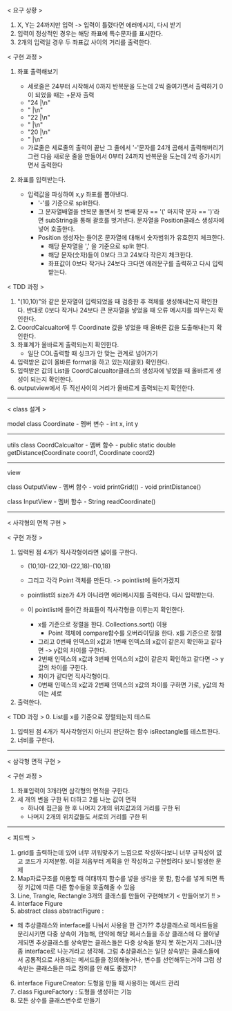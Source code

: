 < 요구 상황 >
1. X, Y는 24까지만 입력 -> 입력이 틀렸다면 에러메시지, 다시 받기
2. 입력이 정상적인 경우는 해당 좌표에 특수문자를 표시한다. 
3. 2개의 입력일 경우 두 좌표값 사이의 거리를 출력한다. 


< 구현 과정 >
1. 좌표 출력해보기 
    - 세로줄은 24부터 시작해서 0까지 반복문을 도는데 2씩 줄여가면서
      출력하기 0이 되었을 때는 +문자 출력 
    - "24  |\n"
    - "    |\n"
    - "22  |\n"
    - "    |\n"
    - "20  |\n"
    - "    |\n"
    - 가로줄은 세로줄의 출력이 끝난 그 줄에서 '-'문자를 24개 곱해서
      출력해버리기 그런 다음 새로운 줄을 만들어서 0부터 24까지 반복문을 
      도는데 2씩 증가시키면서 출력한다


2. 좌표를 입력받는다.
    - 입력값을 파싱하여 x,y 좌표를 뽑아낸다.
        - '-'를 기준으로 split한다.
        - 그 문자열배열을 반복문 돌면서 첫 번째 문자 == '(' 
          마지막 문자 == ')'라면 subString을 통해 괄호를 벗겨낸다. 문자열을 Position클래스 생성자에 넣어 호출한다. 
        - Position 생성자는 들어온 문자열에 대해서 숫자범위가 유효한지 체크한다.
            - 해당 문자열을 ',' 을 기준으로 split 한다. 
            - 해당 문자(숫자)들이 0보다 크고 24보다 작은지 체크한다.
            - 좌표값이 0보다 작거나 24보다 크다면 에러문구를 출력하고
              다시 입력받는다. 


< TDD 과정 > 
1. "(10,10)"와 같은 문자열이 입력되었을 때 검증한 후 객체를 생성해내는지 확인한다. 반대로 0보다 작거나 24보다 큰 문자열을 넣었을 때 오류 메시지를 띄우는지 확인한다. 
2. CoordCalcualtor에 두 Coordinate 값을 넣었을 때 올바른 값을 도출해내는지 확인한다. 
3. 좌표계가 올바르게 출력되는지 확인한다.
    - 일단 COL출력할 때 싱크가 안 맞는 관계로 넘어가기
4. 입력받은 값이 올바른 format을 하고 있는지(괄호) 확인한다.
5. 입력받은 값의 List<String>을 CoordCalcualtor클래스의 생성자에 넣었을 때 올바르게 생성이 되는지 확인한다.
6. outputview에서 두 직선사이의 거리가 올바르게 출력되는지 확인한다.

---------------------------------------------
< class 설계 >

model
class Coordinate
    - 멤버 변수
        - int x, int y


-----------------------------------------------
utils
class CoordCalcualtor
    - 멤버 함수
        - public static double getDistance(Coordinate coord1, Coordinate coord2)


-----------------------------------------------
view

class OutputView
    - 멤버 함수
        - void printGrid(()
        - void printDistance()

class InputView
    - 멤버 함수
        - String readCoordinate()



------------------------------------------------------

< 사각형의 면적 구현 >

< 구현 과정 >
1. 입력된 점 4개가 직사각형이라면 넓이를 구한다.
    - (10,10)-(22,10)-(22,18)-(10,18)
    - 그리고 각각 Point 객체를 만든다. -> pointlist에 들어가겠지
    - pointlist의 size가 4가 아니라면 에러메시지를 출력한다. 다시 입력받는다.
   
    - 이 pointlist에 들어간 좌표들이 직사각형을 이루는지 확인한다.
        - x를 기준으로 정렬을 한다. Collections.sort() 이용 
            - Point 객체에 compare함수를 오버라이딩을 한다. x를 기준으로 정렬
        - 그리고 0번째 인덱스의 x값과 1번째 인덱스의 x값이 같은지 확인하고 같다면 -> y값의 차이를 구한다.
        - 2번째 인덱스의 x값과 3번째 인덱스의 x값이 같은지 확인하고 같다면 -> y값의 차이를 구한다.
        - 차이가 같다면 직사각형이다. 
        - 0번째 인덱스의 x값과 2번째 인덱스의 x값의 차이를 구하면 가로, y값의 차이는 세로 
2. 출력한다.


< TDD 과정 >
0. List<Point>를 x를 기준으로 정렬되는지 테스트
1. 입력된 점 4개가 직사각형인지 아닌지 판단하는 함수 isRectangle를 테스트한다.  
2. 너비를 구한다.

----------------------------------------------------------------

< 삼각형 면적 구현 >

< 구현 과정 >
1. 좌표입력이 3개라면 삼각형의 면적을 구한다.
2. 세 개의 변을 구한 뒤 더하고 2를 나눈 값이 면적
    - 하나에 접근을 한 후 나머지 2개의 위치값과의 거리를 구한 뒤 
    - 나머지 2개의 위치값들도 서로의 거리를 구한 뒤 




--------------------------------------------------------------------

< 피드백 > 
1. grid를 출력하는데 있어 너무 끼워맞추기 느낌으로 작성하다보니 너무 규칙성이 없고 코드가 지저분함. 이걸 처음부터 계획을 안 작성하고 구현할려다 보니 발생한 문제
2. Map자료구조를 이용할 때 여태까지 함수를 넣을 생각을 못 함, 함수를 넣게 되면 특정 키값에 따른 다른 함수들을 호출해줄 수 있음 
3. Line, Trangle, Rectangle 3개의 클래스를 만들어 구현해보기
< 만들어보기 !! >
4. interface Figure  
5. abstract class abstractFigure :
- 왜 추상클래스와 interface를 나눠서 사용을 한 건가?? 추상클래스로 메서드들을 분리시키면 다중 상속이 가능해, 만약에 해당 메서스들을 추상 클래스에 다 몰아넣게되면
추상클래스를 상속받는 클래스들은 다중 상속을 받지 못 하는거지 그러니깐 좀 interface로 나눈거라고 생각해. 그럼 추상클래스는 일단 상속받는 클래스들에서 공통적으로 
사용되는 메서드들을 정의해놓거나, 변수를 선언해두는거야 그럼 상속받는 클래스들은 따로 정의를 안 해도 좋겠지? 

6. interface FigureCreator: 도형을 만들 때 사용하는 메서드 관리
7. class  FigureFactory   : 도형을 생성하는 기능
8. 모든 상수를 클래스변수로 만들기
